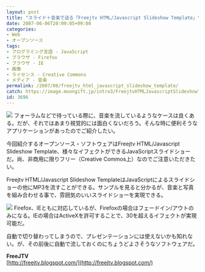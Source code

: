 ```yaml
---
layout: post
title: "スライド＋音楽で送る「Freejtv HTML/Javascript Slideshow Template」"
date: 2007-06-06T20:09:05+09:00
categories:
- Web
- オープンソース
tags: 
- プログラミング言語 - JavaScript
- ブラウザ - Firefox
- ブラウザ - IE
- 画像
- ライセンス - Creative Commons
- メディア - 音楽
permalink: /2007/06/freejtv_html_javascript_slideshow_template/
catch: https://image.moongift.jp/intro3/FreejtvHTMLJavascriptSlideshowTemplate_9CAF/isqlviewer6_thumb1.png
id: 3696
---
```

[![](https://image.moongift.jp/intro3/FreejtvHTMLJavascriptSlideshowTemplate_9CAF/isqlviewer4_thumb.png)](https://image.moongift.jp/intro3/FreejtvHTMLJavascriptSlideshowTemplate_9CAF/isqlviewer42.png) フォーラムなどで待っている際に、音楽を流しているようなケースは良くある。だが、それではあまり視覚的には面白くないだろう。そんな時に便利そうなアプリケーションがあったのでご紹介したい。   
  
今回紹介するオープンソース・ソフトウェアはFreejtv HTML/Javascript Slideshow Template、様々なイフェクトができるJavaScriptスライドショーだ。尚、非商用に限りフリー（Creative Commos上）なのでご注意いただきたい。   
  
<!--more-->  
  
Freejtv HTML/Javascript Slideshow TemplateはJavaScriptによるスライドショーの他にMP3を流すことができる。サンプルを見ると分かるが、音楽と写真を組み合わせる事で、雰囲気のいいスライドショーを実現できる。   
  
[![](https://image.moongift.jp/intro3/FreejtvHTMLJavascriptSlideshowTemplate_9CAF/isqlviewer6_thumb1.png)](https://image.moongift.jp/intro3/FreejtvHTMLJavascriptSlideshowTemplate_9CAF/isqlviewer63.png) Firefox、IEともに対応しているが、Firefoxの場合はフェードイン/アウトのみになる。IEの場合はActiveXを許可することで、30を超えるイフェクトが実現可能だ。   
  
自動で切り替わってしまうので、プレゼンテーションには使えないかも知れない。が、その前後に自動で流しておくのにちょうどよさそうなソフトウェアだ。   
  
**FreeJTV**  
[http://freejtv.blogspot.com/](http://freejtv.blogspot.com/)